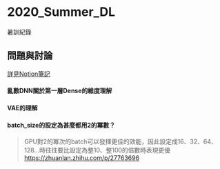 # 2020_Summer_DL
暑訓紀錄

## 問題與討論
[詳見Notion筆記](https://www.notion.so/Questions-7f3cd98710ef47609426f37343baf1ca)
#### 亂數DNN關於第一層Dense的維度理解


#### VAE的理解


#### batch_size的設定為甚麼都用2的冪數？
> GPU對2的冪次的batch可以發揮更佳的效能，因此設定成16、32、64、128...時往往要比設定為整10、整100的倍數時表現更優 
https://zhuanlan.zhihu.com/p/27763696
